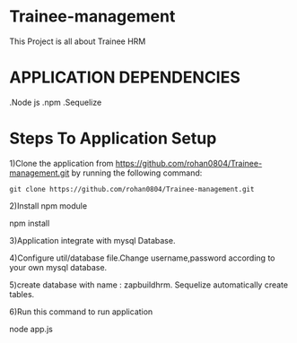  # Trainee-management
 
   This Project is all about Trainee HRM

 # APPLICATION DEPENDENCIES
 
  .Node js .npm .Sequelize

 # Steps To Application Setup
 
   1)Clone the application from https://github.com/rohan0804/Trainee-management.git by running the following command:

    git clone https://github.com/rohan0804/Trainee-management.git

   2)Install npm module

   npm install

   3)Application integrate with mysql Database.

   4)Configure util/database file.Change username,password according to your own mysql database.

   5)create database with name : zapbuildhrm. Sequelize automatically create tables.

   6)Run this command to run application

   node app.js 
